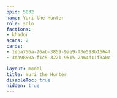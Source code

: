 ```yaml
---
ppid: 5032
name: Yuri the Hunter
role: solo
factions:
- khador
scans: 2
cards:
- 1eba756a-26ab-3859-9ae9-f3e598b1564f
- 3da9850a-f1c5-3221-9515-2a64d11f3a0c

layout: model
title: Yuri the Hunter
disableToc: true
hidden: true
---
```

